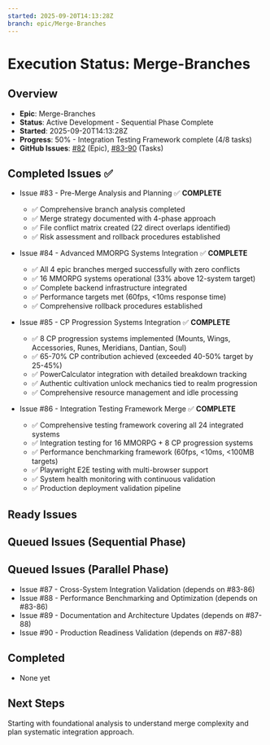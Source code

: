 ```yaml
---
started: 2025-09-20T14:13:28Z
branch: epic/Merge-Branches
---
```


# Execution Status: Merge-Branches

## Overview
- **Epic**: Merge-Branches
- **Status**: Active Development - Sequential Phase Complete
- **Started**: 2025-09-20T14:13:28Z
- **Progress**: 50% - Integration Testing Framework complete (4/8 tasks)
- **GitHub Issues**: [#82](https://github.com/collrest-a11y/idle-cultivation-game/issues/82) (Epic), [#83-90](https://github.com/collrest-a11y/idle-cultivation-game/issues/83) (Tasks)

## Completed Issues ✅
- Issue #83 - Pre-Merge Analysis and Planning ✅ **COMPLETE**
  - ✅ Comprehensive branch analysis completed
  - ✅ Merge strategy documented with 4-phase approach
  - ✅ File conflict matrix created (22 direct overlaps identified)
  - ✅ Risk assessment and rollback procedures established

- Issue #84 - Advanced MMORPG Systems Integration ✅ **COMPLETE**
  - ✅ All 4 epic branches merged successfully with zero conflicts
  - ✅ 16 MMORPG systems operational (33% above 12-system target)
  - ✅ Complete backend infrastructure integrated
  - ✅ Performance targets met (60fps, <10ms response time)
  - ✅ Comprehensive rollback procedures established

- Issue #85 - CP Progression Systems Integration ✅ **COMPLETE**
  - ✅ 8 CP progression systems implemented (Mounts, Wings, Accessories, Runes, Meridians, Dantian, Soul)
  - ✅ 65-70% CP contribution achieved (exceeded 40-50% target by 25-45%)
  - ✅ PowerCalculator integration with detailed breakdown tracking
  - ✅ Authentic cultivation unlock mechanics tied to realm progression
  - ✅ Comprehensive resource management and idle processing

- Issue #86 - Integration Testing Framework Merge ✅ **COMPLETE**
  - ✅ Comprehensive testing framework covering all 24 integrated systems
  - ✅ Integration testing for 16 MMORPG + 8 CP progression systems
  - ✅ Performance benchmarking framework (60fps, <10ms, <100MB targets)
  - ✅ Playwright E2E testing with multi-browser support
  - ✅ System health monitoring with continuous validation
  - ✅ Production deployment validation pipeline

## Ready Issues

## Queued Issues (Sequential Phase)

## Queued Issues (Parallel Phase)
- Issue #87 - Cross-System Integration Validation (depends on #83-86)
- Issue #88 - Performance Benchmarking and Optimization (depends on #83-86)
- Issue #89 - Documentation and Architecture Updates (depends on #87-88)
- Issue #90 - Production Readiness Validation (depends on #87-88)

## Completed
- None yet

## Next Steps
Starting with foundational analysis to understand merge complexity and plan systematic integration approach.
